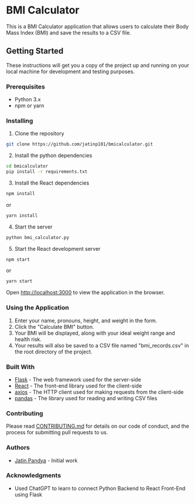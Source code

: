 # BMI Calculator

This is a BMI Calculator application that allows users to calculate their Body Mass Index (BMI) and save the results to a CSV file.

## Getting Started

These instructions will get you a copy of the project up and running on your local machine for development and testing purposes.

### Prerequisites

- Python 3.x
- npm or yarn

### Installing

1. Clone the repository
```bash
git clone https://github.com/jatinp101/bmicalculator.git
```
2. Install the python dependencies
```bash
cd bmicalculator
pip install -r requirements.txt
```
3. Install the React dependencies
```bash
npm install
```

or

```bash
yarn install
```

4. Start the server

```bash
python bmi_calculator.py
```

5. Start the React development server
```bash
npm start
```
or

```bash
yarn start
```

Open [http://localhost:3000](http://localhost:3000) to view the application in the browser.

### Using the Application

1. Enter your name, pronouns, height, and weight in the form.
2. Click the "Calculate BMI" button.
3. Your BMI will be displayed, along with your ideal weight range and health risk.
4. Your results will also be saved to a CSV file named "bmi_records.csv" in the root directory of the project.

### Built With

* [Flask](https://flask.palletsprojects.com/en/2.1.x/) - The web framework used for the server-side
* [React](https://reactjs.org/) - The front-end library used for the client-side
* [axios](https://github.com/axios/axios) - The HTTP client used for making requests from the client-side
* [pandas](https://pandas.pydata.org/) - The library used for reading and writing CSV files

### Contributing

Please read [CONTRIBUTING.md](https://gist.github.com/PurpleBooth/b24679402957c63ec426) for details on our code of conduct, and the process for submitting pull requests to us.

### Authors

* [Jatin Pandya](https://github.com/jatinp101) - Initial work


### Acknowledgments
* Used ChatGPT to learn to connect Python Backend to React Front-End using Flask
